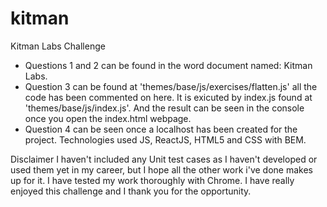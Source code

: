 # kitman
Kitman Labs Challenge

- Questions 1 and 2 can be found in the word document named: Kitman Labs.
- Question 3 can be found at 'themes/base/js/exercises/flatten.js' all the code has been commented on here. It is exicuted by index.js found at 'themes/base/js/index.js'. And the result can be seen in the console once you open the index.html webpage.
- Question 4 can be seen once a localhost has been created for the project. Technologies used JS, ReactJS, HTML5 and CSS with BEM.

Disclaimer
I haven't included any Unit test cases as I haven't developed or used them yet in my career, but I hope all the other work i've done makes up for it. I have tested my work thoroughly with Chrome. I have really enjoyed this challenge and I thank you for the opportunity.
